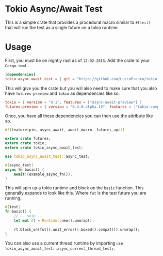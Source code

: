 # Tokio Async/Await Test

This is a simple crate that provides a procedural macro similar to `#[test]` that will run the test as a single future on a tokio runtime.

# Usage

First, you must be on nightly rust as of `12-02-2018`. Add the crate to your `Cargo.toml`.

``` toml
[dependencies]
tokio-async-await-test = { git = "https://github.com/LucioFranco/tokio-async-await-test" }
```

This will give you the crate but you will also need to make sure that you also have `futures-preview` and `tokio` as dependencies like so.

``` toml
tokio = { version = "0.1", features = ["async-await-preview"] }
futures-preview = { version = "0.3.0-alpha.10", features = ["tokio-compat"] }
```

Once, you have all these dependencies you can then use the attribute like so.

``` rust
#![feature(pin, async_await, await_macro, futures_api)]

extern crate futures;
extern crate tokio;
extern crate tokio_async_await_test;

use tokio_async_await_test::async_test;

#[async_test]
async fn basic() {
    await!(example_async_fn());
}
```

This will spin up a tokio runtime and block on the `basic` function. This generally expands to look like this. Where `fut` is the test future you are running.

``` rust
#[test]
fn basic() {
	// -- snip --
    let mut rt = Runtime::new().unwrap();
	
	rt.block_on(fut().unit_error().boxed().compat()).unwrap();
}
```

You can also use a current thread runtime by importing `use tokio_async_await_test::async_current_thread_test;`.
